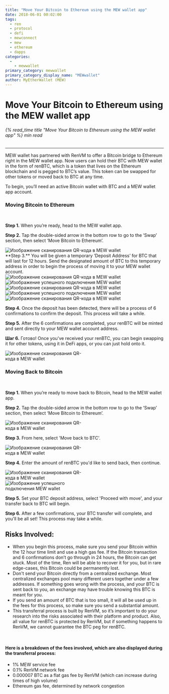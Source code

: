 ```yaml
---
title: "Move Your Bitcoin to Ethereum using the MEW wallet app"
date: 2018-06-01 00:02:00
tags:
  - ren
  - protocol
  - defi
  - mewconnect
  - mew
  - ethereum
  - dapps
categories:
  - 
    - mewwallet
primary_category: mewwallet
primary_category_display_name: "MEWwallet"
author: MyEtherWallet (MEW)
---
```


# **Move Your Bitcoin to Ethereum using the MEW wallet app**

###### {% read_time title "Move Your Bitcoin to Ethereum using the MEW wallet app" %} min read

* * *

MEW wallet has partnered with RenVM to offer a Bitcoin bridge to Ethereum right in the MEW wallet app. Now users can hold their BTC with MEW wallet in the form of renBTC, which is a token that lives on the Ethereum blockchain and is pegged to BTC’s value. This token can be swapped for other tokens or moved back to BTC at any time.

To begin, you’ll need an active Bitcoin wallet with BTC and a MEW wallet app account.

### **Moving Bitcoin to Ethereum**

<br>

**Step 1.** When you’re ready, head to the MEW wallet app.

**Step 2.** Tap the double-sided arrow in the bottom row to go to the ‘Swap’ section, then select ‘Move Bitcoin to Ethereum’.

<div class="wrap-mobile-phone">
<img src="/images/posts/mewconnect/mw1.PNG" alt="Изображение сканирования QR-кода в MEW wallet" />
</div>
**Step 3.** You will be given a temporary ‘Deposit Address’ for BTC that will last for 12 hours. Send the designated amount of BTC to this temporary address in order to begin the process of moving it to your MEW wallet account. 

<div class="d-flex justify-content-space-around flex-wrap margin-0">
  <div class="wrap-mobile-phone">
    <img src="/images/posts/mewconnect/mw2.PNG" alt="Изображение сканирования QR-кода в MEW wallet" />
  </div>
  <div class="wrap-mobile-phone">
    <img src="/images/posts/mewconnect/mw3.PNG" alt="Изображение успешного подключения MEW wallet" />
  </div>
</div>

<div class="d-flex justify-content-space-around flex-wrap margin-0">
  <div class="wrap-mobile-phone">
    <img src="/images/posts/mewconnect/mw8.PNG" alt="Изображение сканирования QR-кода в MEW wallet" />
  </div>
  <div class="wrap-mobile-phone">
    <img src="/images/posts/mewconnect/mw9.PNG" alt="Изображение успешного подключения MEW wallet" />
  </div>
</div>

<div class="wrap-mobile-phone">
  <img src="/images/posts/mewconnect/mw10.PNG" alt="Изображение сканирования QR-кода в MEW wallet" />
</div>

**Step 4.** Once the deposit has been detected, there will be a process of 6 confirmations to confirm the deposit. This process will take a while.

**Step 5.** After the 6 confirmations are completed, your renBTC will be minted and sent directly to your MEW wallet account address.

**Шаг 6.** Готово! Once you’ve received your renBTC, you can begin swapping it for other tokens, using it in DeFi apps, or you can just hold onto it.

<div class="wrap-mobile-phone">
  <img src="/images/posts/mewconnect/mw5.PNG" alt="Изображение сканирования QR-кода в MEW wallet" style="max-width: 250px;" />
</div>

### **Moving Back to Bitcoin**

<br>

**Step 1.** When you’re ready to move back to Bitcoin, head to the MEW wallet app.

**Step 2.** Tap the double-sided arrow in the bottom row to go to the ‘Swap’ section, then select ‘Move Bitcoin to Ethereum’.

<img src="/images/posts/mewconnect/mw1.PNG" alt="Изображение сканирования QR-кода в MEW wallet" style="max-width: 250px;" />

**Step 3.** From here, select 'Move back to BTC'.
<div class="wrap-mobile-phone">
  <img src="/images/posts/mewconnect/mw2.PNG" alt="Изображение сканирования QR-кода в MEW wallet" style="max-width: 250px;"/>
</div>

**Step 4.** Enter the amount of renBTC you'd like to send back, then continue.

<div class="d-flex justify-content-center flex-wrap margin-0">
  <div class="wrap-mobile-phone">
    <img src="/images/posts/mewconnect/mw6.PNG" alt="Изображение сканирования QR-кода в MEW wallet" style="max-width: 250px;" />
  </div>
  <div class="wrap-mobile-phone">
    <img src="/images/posts/mewconnect/mw7.PNG" alt="Изображение успешного подключения MEW wallet" style="max-width: 250px;" />
  </div>
</div>

**Step 5.** Set your BTC deposit address, select 'Proceed with move', and your transfer back to BTC will begin.

**Step 6.** After a few confirmations, your BTC transfer will complete, and you'll be all set! This process may take a while.

## **Risks Involved:**

-   When you begin this process, make sure you send your Bitcoin within the 12 hour time limit and use a high gas fee. If the Bitcoin transaction and 6 confirmations don’t go through in 24 hours, the Bitcoin can get stuck. Most of the time, Ren will be able to recover it for you, but in rare edge-cases, this Bitcoin could be permanently lost.
-   Don't send your Bitcoin directly from a centralized exchange. Most centralized exchanges pool many different users together under a few addresses. If something goes wrong with the process, and your BTC is sent back to you, an exchange may have trouble knowing this BTC is meant for you.
-   If you send an amount of BTC that is too small, it will all be used up in the fees for this process, so make sure you send a substantial amount.
-   This transferral process is built by RenVM, so it’s important to do your research into the risks associated with their platform and product. Also, all value for renBTC is protected by RenVM, but if something happens to RenVM, we cannot guarantee the BTC peg for renBTC.

<br>

#### **Here is a breakdown of the fees involved, which are also displayed during the transferral process:**

-   1% MEW service fee
-   0.1% RenVM network fee
-   0.000007 BTC as a flat gas fee by RenVM (which can increase during times of high volume)
-   Ethereum gas fee, determined by network congestion

